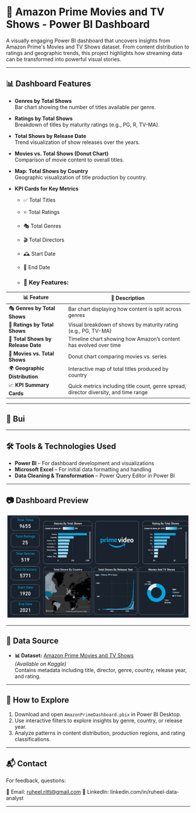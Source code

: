 # 🎥 Amazon Prime Movies and TV Shows - Power BI Dashboard

A visually engaging Power BI dashboard that uncovers insights from Amazon Prime's Movies and TV Shows dataset. From content distribution to ratings and geographic trends, this project highlights how streaming data can be transformed into powerful visual stories.

---

## 📊 Dashboard Features

- **Genres by Total Shows**  
  Bar chart showing the number of titles available per genre.

- **Ratings by Total Shows**  
  Breakdown of titles by maturity ratings (e.g., PG, R, TV-MA).

- **Total Shows by Release Date**  
  Trend visualization of show releases over the years.

- **Movies vs. Total Shows (Donut Chart)**  
  Comparison of movie content to overall titles.

- **Map: Total Shows by Country**  
  Geographic visualization of title production by country.

- **KPI Cards for Key Metrics**  
  - ✅ Total Titles  
  - ⭐ Total Ratings  
  - 🎭 Total Genres  
  - 🎬 Total Directors  
  - 🕰️ Start Date  
  - 📅 End Date
 
  - ### 📌 Key Features:

| 📊 Feature                            | 💬 Description |
|--------------------------------------|----------------|
| 🎭 **Genres by Total Shows**         | Bar chart displaying how content is split across genres |
| 🔞 **Ratings by Total Shows**        | Visual breakdown of shows by maturity rating (e.g., PG, TV-MA) |
| 📅 **Total Shows by Release Date**   | Timeline chart showing how Amazon’s content has evolved over time |
| 🍿 **Movies vs. Total Shows**        | Donut chart comparing movies vs. series |
| 🌍 **Geographic Distribution**       | Interactive map of total titles produced by country |
| 📈 **KPI Summary Cards**             | Quick metrics including title count, genre spread, director diversity, and time range |

---

## 🧰 Bui

---

## 🛠️ Tools & Technologies Used

- **Power BI** – For dashboard development and visualizations  
- **Microsoft Excel** – For initial data formatting and handling  
- **Data Cleaning & Transformation** – Power Query Editor in Power BI  

---

## 📷 Dashboard Preview

![Amazon Prime Dashboard Preview](https://github.com/ruheel-data-analyst/Amazon-Prime-Movies-and-TV-Shows-Power-BI-Dashboard/blob/main/Amazon%20Prime%20Movies%20and%20TV%20Shows%20Power%20BI%20Dashboard.png)


---

## 📂 Data Source

- **📊 Dataset:** [Amazon Prime Movies and TV Shows](https://www.kaggle.com/datasets)  
  *(Available on Kaggle)*  
  Contains metadata including title, director, genre, country, release year, and rating.

---

## 🚀 How to Explore

1. Download and open `AmazonPrimeDashboard.pbix` in Power BI Desktop.
2. Use interactive filters to explore insights by genre, country, or release year.
3. Analyze patterns in content distribution, production regions, and rating classifications.

---

## 📬 Contact

For feedback, questions:

📧 Email: ruheel.ritti@gmail.com
💼 LinkedIn: linkedin.com/in/ruheel-data-analyst

---
